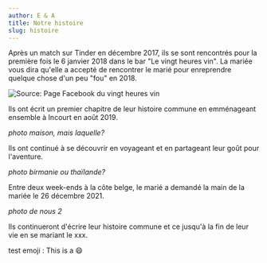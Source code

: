 ```yaml
---
author: E & A
title: Notre histoire
slug: histoire
---
```


Après un match sur Tinder en décembre 2017, ils se sont rencontrés pour la première fois le 6 janvier 2018 dans le bar "Le vingt heures vin". La mariée vous dira qu'elle a accepté de rencontrer le marié pour enreprendre quelque chose d'un peu "fou" en 2018.

![Source: Page Facebook du vingt heures vin](/img/20heuresvin.jpeg)

Ils ont écrit un premier chapitre de leur histoire commune en emménageant ensemble à Incourt en août 2019.

*photo maison, mais laquelle?*

Ils ont continué à se découvrir en voyageant et en partageant leur goût pour l'aventure.

*photo birmanie ou thaïlande?*

Entre deux week-ends à la côte belge, le marié a demandé la main de la mariée le 26 décembre 2021.

*photo de nous 2*

Ils continueront d'écrire leur histoire commune et ce jusqu'à la fin de leur vie en se mariant le xxx.


test emoji : This is a :smile:
